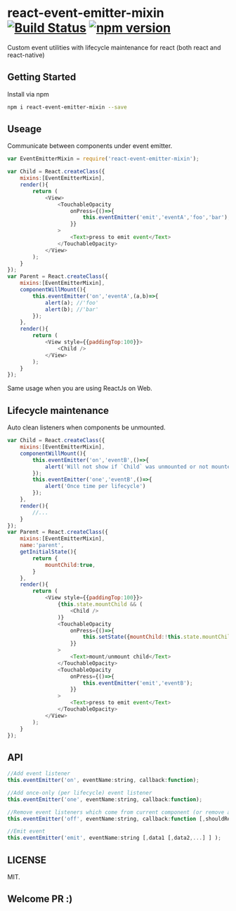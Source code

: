 # react-event-emitter-mixin [![Build Status](https://travis-ci.org/mc-zone/react-event-emitter-mixin.svg?branch=master)](https://travis-ci.org/mc-zone/react-event-emitter-mixin/) [![npm version](https://badge.fury.io/js/react-event-emitter-mixin.svg)](http://badge.fury.io/js/react-event-emitter-mixin)

Custom event utilities with lifecycle maintenance for react (both react and react-native)


## Getting Started
Install via npm
```bash
npm i react-event-emitter-mixin --save
```

## Useage
Communicate between components under event emitter.
```javascript
var EventEmitterMixin = require('react-event-emitter-mixin');

var Child = React.createClass({
    mixins:[EventEmitterMixin],
    render(){
        return (
            <View>
                <TouchableOpacity
                    onPress={()=>{
                        this.eventEmitter('emit','eventA','foo','bar');
                    }}
                >
                    <Text>press to emit event</Text>
                </TouchableOpacity>
            </View>
        );
    }
});
var Parent = React.createClass({
    mixins:[EventEmitterMixin],
    componentWillMount(){
        this.eventEmitter('on','eventA',(a,b)=>{
            alert(a); //'foo'
            alert(b); //'bar'
        });
    },
    render(){
        return (
            <View style={{paddingTop:100}}>
                <Child />
            </View>
        );
    }
});

```
Same usage when you are using ReactJs on Web.


## Lifecycle maintenance
Auto clean listeners when components be unmounted.
```javascript
var Child = React.createClass({
    mixins:[EventEmitterMixin],
    componentWillMount(){
        this.eventEmitter('on','eventB',()=>{
            alert('Will not show if `Child` was unmounted or not mounted')
        });
        this.eventEmitter('one','eventB',()=>{
            alert('Once time per lifecycle')
        });
    },
    render(){
        //...
    }
});
var Parent = React.createClass({
    mixins:[EventEmitterMixin],
    name:'parent',
    getInitialState(){
        return {
            mountChild:true,
        }
    },
    render(){
        return (
            <View style={{paddingTop:100}}>
                {this.state.mountChild && (
                    <Child />
                )}
                <TouchableOpacity
                    onPress={()=>{
                        this.setState({mountChild:!this.state.mountChild})
                    }}
                >
                    <Text>mount/unmount child</Text>
                </TouchableOpacity>
                <TouchableOpacity
                    onPress={()=>{
                        this.eventEmitter('emit','eventB');
                    }}
                >
                    <Text>press to emit event</Text>
                </TouchableOpacity>
            </View>
        );
    }
});

```


## API
```javascript
//Add event listener
this.eventEmitter('on', eventName:string, callback:function);

//Add once-only (per lifecycle) event listener
this.eventEmitter('one', eventName:string, callback:function);

//Remove event listeners which come from current component (or remove all)
this.eventEmitter('off', eventName:string, callback:function [,shouldRemoveAll:Boolean] );

//Emit event 
this.eventEmitter('emit', eventName:string [,data1 [,data2,...] ] );
```

## LICENSE
MIT.


## Welcome PR :)
